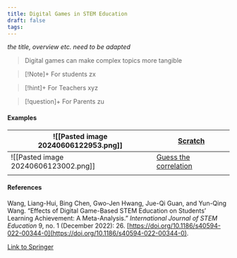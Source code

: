 ```yaml
---
title: Digital Games in STEM Education
draft: false
tags:
---
```


 

*the title, overview etc. need to be adapted*

>Digital games can make complex topics more tangible 



> [!Note]+ For students
> zx

> [!hint]+ For Teachers
> xyz

> [!question]+ For Parents
> zu


#### Examples

| ![[Pasted image 20240606122953.png]] | [Scratch](https://scratch.mit.edu)                           |
| ------------------------------------ | ------------------------------------------------------------ |
| ![[Pasted image 20240606123002.png]] | [Guess the correlation](https://www.guessthecorrelation.com) |
|                                      |                                                              |
 
#### References

Wang, Liang-Hui, Bing Chen, Gwo-Jen Hwang, Jue-Qi Guan, and Yun-Qing Wang. “Effects of Digital Game-Based STEM Education on Students’ Learning Achievement: A Meta-Analysis.” _International Journal of STEM Education_ 9, no. 1 (December 2022): 26. [https://doi.org/10.1186/s40594-022-00344-0](https://doi.org/10.1186/s40594-022-00344-0).

[Link to Springer](https://stemeducationjournal.springeropen.com/articles/10.1186/s40594-022-00344-0)